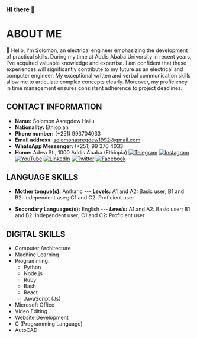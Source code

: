### Hi there 👋


# ABOUT ME
🤙 Hello, I'm Solomon, an electrical engineer emphasizing the development of practical skills. During my time at Addis Ababa University in recent years, I've acquired valuable knowledge and expertise. I am confident that these experiences will significantly contribute to my future as an electrical and computer engineer. My exceptional written and verbal communication skills allow me to articulate complex concepts clearly. Moreover, my proficiency in time management ensures consistent adherence to project deadlines.


## CONTACT INFORMATION

- **Name:** Solomon Asregdew Hailu
- **Nationality:** Ethiopian 
- **Phone number:** (+251) 993704033
- **Email address:** solomonasregdew1992@gmail.com
- **WhatsApp Messenger:** (+251) 99 370 4033
- **Home:** Adwa St., 1000 Addis Ababa (Ethiopia)
[![Telegram](https://img.icons8.com/color/48/000000/telegram-app.png)](https://t.me/Solomon_a_hailu) [![Instagram](https://img.icons8.com/color/48/000000/instagram-new.png)](https://www.instagram.com/solomon_a_hailu/) [![YouTube](https://img.icons8.com/color/48/000000/youtube-play.png)](https://www.youtube.com/@solomonasregdew7972) [![LinkedIn](https://img.icons8.com/color/48/000000/linkedin.png)](https://www.linkedin.com/in/solomonasregdew/) [
![Twitter](https://img.icons8.com/color/48/000000/twitter.png)](https://twitter.com/SolomonAsregdew/)
[
![Facebook](https://img.icons8.com/color/48/000000/facebook.png)](https://www.facebook.com/profile.php?id=61555465281320)

## LANGUAGE SKILLS
- **Mother tongue(s):** Amharic
--- **Levels:** A1 and A2: Basic user; B1 and B2: Independent user; C1 and C2: Proficient user

- **Secondary Languages(s):** English
--- ***Levels:*** A1 and A2: Basic user; B1 and B2: Independent user; C1 and C2: Proficient user

## DIGITAL SKILLS
- Computer Architecture
- Machine Learning
- Programming:
  - Python
  - Node.js
  - Ruby
  - Bash
  - React
  - JavaScript (Js)
- Microsoft Office
- Video Editing
- Website Development
- C (Programming Language)
- AutoCAD

